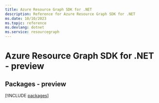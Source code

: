 ```yaml
---
title: Azure Resource Graph SDK for .NET
description: Reference for Azure Resource Graph SDK for .NET
ms.date: 10/10/2023
ms.topic: reference
ms.devlang: dotnet
ms.service: resourcegraph
---
```

# Azure Resource Graph SDK for .NET - preview
## Packages - preview
[!INCLUDE [packages](resource-graph-index.md)]